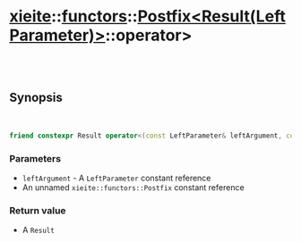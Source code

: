 # [xieite](../../xieite.md)::[functors](../../functors.md)::[Postfix<Result(LeftParameter)>](../Postfix.md)::operator>

<br/><br/>

## Synopsis

<br/>

```cpp
friend constexpr Result operator<(const LeftParameter& leftArgument, const xieite::functors::Postfix<Result(Parameter)>&);
```
### Parameters
- `leftArgument` - A `LeftParameter` constant reference
- An unnamed `xieite::functors::Postfix` constant reference
### Return value
- A `Result`
